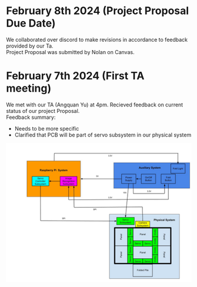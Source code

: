 # February 8th 2024 (Project Proposal Due Date)
We collaborated over discord to make revisions in accordance to feedback provided by our Ta.  
Project Proposal was submitted by Nolan on Canvas.

# February 7th 2024 (First TA meeting)
We met with our TA (Angquan Yu) at 4pm. Recieved feedback on current status of our project Proposal.  
Feedback summary:  
* Needs to be more specific
* Clarified that PCB will be part of servo subsystem in our physical system  

![Screenshot](Block_Diagram.jpg)